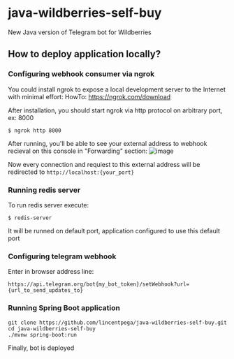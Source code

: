 # java-wildberries-self-buy
New Java version of Telegram bot for Wildberries
## How to deploy application locally?
### Configuring webhook consumer via ngrok

You could install ngrok to expose a local development server to the Internet with minimal effort: 
HowTo: https://ngrok.com/download 

After installation, you should start ngrok via http protocol on arbitrary port, ex: 8000 
```
$ ngrok http 8000
```

After running, you'll be able to see your external address to webhook recieval on this console in "Forwarding" section: 
![image](https://user-images.githubusercontent.com/99477948/199225393-9296bf44-c5b9-4579-bb76-7815f18a0616.png) 

Now every connection and requiest to this external address will be redirected to `http://localhost:{your_port}`

### Running redis server
To run redis server execute:
```
$ redis-server
```
It will be runned on default port, application configured to use this default port

### Configuring telegram webhook
Enter in browser address line:
```
https://api.telegram.org/bot{my_bot_token}/setWebhook?url={url_to_send_updates_to}
```

### Running Spring Boot application
```
git clone https://github.com/lincentpega/java-wildberries-self-buy.git
cd java-wildberries-self-buy
./mvnw spring-boot:run
```
Finally, bot is deployed
